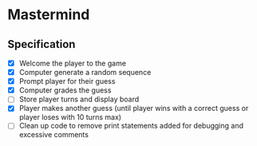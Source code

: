 # Mastermind

## Specification
* [x] Welcome the player to the game
* [x] Computer generate a random sequence
* [x] Prompt player for their guess
* [x] Computer grades the guess
* [ ] Store player turns and display board
* [x] Player makes another guess (until player wins with a correct guess or player loses with 10 turns max)
* [ ] Clean up code to remove print statements added for debugging and excessive comments